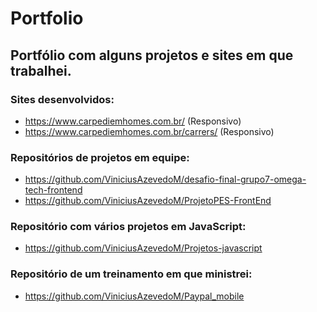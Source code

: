 # Portfolio
## Portfólio com alguns projetos e sites em que trabalhei.

### Sites desenvolvidos:
- https://www.carpediemhomes.com.br/ (Responsivo)
- https://www.carpediemhomes.com.br/carrers/ (Responsivo)

### Repositórios de projetos em equipe:
- https://github.com/ViniciusAzevedoM/desafio-final-grupo7-omega-tech-frontend
- https://github.com/ViniciusAzevedoM/ProjetoPES-FrontEnd

### Repositório com vários projetos em JavaScript:
- https://github.com/ViniciusAzevedoM/Projetos-javascript

### Repositório de um treinamento em que ministrei:
- https://github.com/ViniciusAzevedoM/Paypal_mobile
